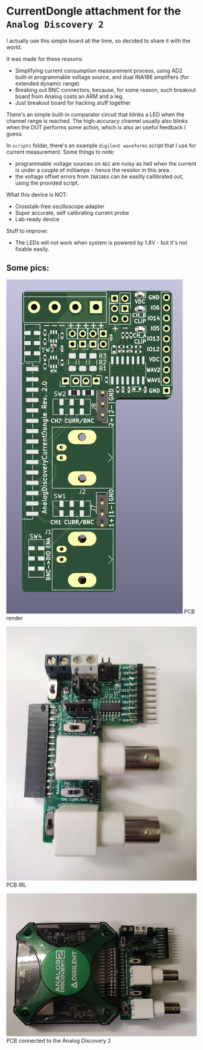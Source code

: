 # CurrentDongle attachment for the `Analog Discovery 2`

I actually use this simple board all the time, so decided to share it with the world.

It was made for these reasons:
* Simplifying current consumption measurement process, using AD2 bulit-in programmable voltage source, and dual INA186 amplifiers (for extended dynamic range)
* Breaking out BNC connectors, because, for some reason, such breakout board from Analog costs an ARM and a leg.
* Just breakout board for hacking stuff together

There's an simple bulit-in comparator circuit that blinks a LED when the channel range is reached. The high-accuracy channel usually also blinks when the DUT performs some action, which is also an useful feedback I guess.

In `scripts` folder, there's an example `digilent waveforms` script that I use for current measurement. Some things to note:
* programmable voltage sources on `AD2` are noisy as hell when the current is under a couple of milliamps - hence the resistor in this area.
* the voltage offset errors from `INA186`s can be easilly callibrated out, using the provided script.


What this device is NOT:
* Crosstalk-free oscilloscope adapter
* Super accurate, self calibrating current probe
* Lab-ready device

Stuff to improve:
* The LEDs will not work when system is powered by 1.8V - but it's not fixable easily.

## Some pics:

![Render](Imgs/CurrentDongle.png)
PCB render

![Render](Imgs/photo2.jpg)
PCB IRL

![Render](Imgs/photo.jpg)
PCB connected to the Analog Discovery 2







